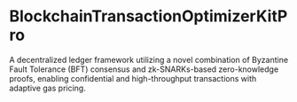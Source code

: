 # BlockchainTransactionOptimizerKitPro
A decentralized ledger framework utilizing a novel combination of Byzantine Fault Tolerance (BFT) consensus and zk-SNARKs-based zero-knowledge proofs, enabling confidential and high-throughput transactions with adaptive gas pricing.
